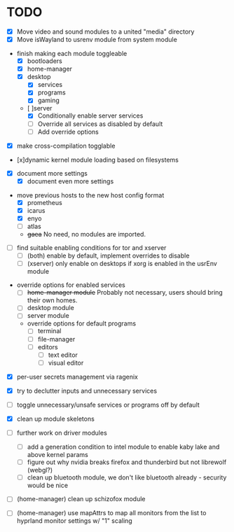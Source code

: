 # TODO

- [x] Move video and sound modules to a united "media" directory
- [x] Move isWayland to usrenv module from system module 
- finish making each module toggleable
  - [x] bootloaders
  - [x] home-manager
  - [x] desktop
    - [x] services
    - [x] programs
    - [x] gaming
  - [ ]server
    - [x] Conditionally enable server services
    - [ ] Override all services as disabled by default 
    - [ ] Add override options
- [x] make cross-compilation togglable
- [x]dynamic kernel module loading based on filesystems
- [x] document more settings
  - [x] document even more settings
- move previous hosts to the new host config format
  - [x] prometheus
  - [x] icarus
  - [x] enyo
  - [ ] atlas
  - ~~gaea~~ No need, no modules are imported.
- [ ] find suitable enabling conditions for tor and xserver
  - [ ] (both) enable by default, implement overrides to disable
  - [ ] (xserver) only enable on desktops if xorg is enabled in the usrEnv module
- override options for enabled services
  - [ ] ~~home-manager module~~ Probably not necessary, users should bring their
  own homes.
  - [ ] desktop module
  - [ ] server module
  - override options for default programs 
    - [ ] terminal 
    - [ ] file-manager 
    - [ ] editors 
      - [ ] text editor 
      - [ ] visual editor
- [x] per-user secrets management via ragenix
- [x] try to declutter inputs and unnecessary services
- [ ] toggle unnecessary/unsafe services or programs off by default
- [x] clean up module skeletons
- [ ] further work on driver modules
  - [ ] add a generation condition to intel module to enable kaby lake and above kernel params
  - [ ] figure out why nvidia breaks firefox and thunderbird but not librewolf (webgl?)
  - [ ] clean up bluetooth module, we don't like bluetooth already - security would be nice
- [ ] (home-manager) clean up schizofox module
- [ ] (home-manager) use mapAttrs to map all monitors from the list to hyprland monitor settings w/ "1" scaling

